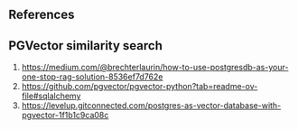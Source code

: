 References
----------
PGVector similarity search
--------------------------
1. https://medium.com/@brechterlaurin/how-to-use-postgresdb-as-your-one-stop-rag-solution-8536ef7d762e
2. https://github.com/pgvector/pgvector-python?tab=readme-ov-file#sqlalchemy
3. https://levelup.gitconnected.com/postgres-as-vector-database-with-pgvector-1f1b1c9ca08c